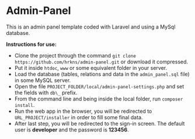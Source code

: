 # Admin-Panel

This is an admin panel template coded with Laravel and using a MySql database.

**Instructions for use:**

*   Clone the project through the command `git clone https://github.com/hrkns/admin-panel.git` or download it compressed.
*   Put it inside `htdoc`, `www` or some equivalent folder in your server.
*   Load the database (tables, relations and data in the `admin_panel.sql` file) in some MySQL server.
*   Open the file `PROJECT_FOLDER/local/admin-panel-settings.php` and set the fields with `db\_` prefix.
*   From the command line and being inside the local folder, run `composer install`.
*   Run the web app in the browser, you will be redirected to `URL_PROJECT/installer` in order to fill some final data.
*   After last step, you will be redirected to the sign-in screen. The default user is **developer** and the password is **123456**.
